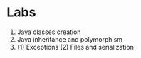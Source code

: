# Labs
1. Java classes creation
2. Java inheritance and polymorphism
3. (1) Exceptions (2) Files and serialization

